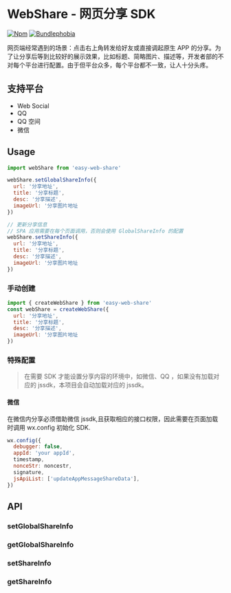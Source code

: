 # WebShare - 网页分享 SDK

[![Npm](https://badgen.net/npm/v/easy-web-share)](https://www.npmjs.com/package/easy-web-share)
[![Bundlephobia](https://badgen.net/bundlephobia/minzip/easy-web-share)](https://bundlephobia.com/result?p=easy-web-share)

网页端经常遇到的场景：点击右上角转发给好友或直接调起原生 APP 的分享。为了让分享后等到比较好的展示效果，比如标题、简略图片、描述等，开发者部的不对每个平台进行配置。由于但平台众多，每个平台都不一致，让人十分头疼。

## 支持平台

- Web Social
- QQ
- QQ 空间
- 微信

## Usage

```javascript
import webShare from 'easy-web-share'

webShare.setGlobalShareInfo({
  url: '分享地址',
  title: '分享标题',
  desc: '分享描述',
  imageUrl: '分享图片地址
})

// 更新分享信息
// SPA 应用需要在每个页面调用，否则会使用 GlobalShareInfo 的配置
webShare.setShareInfo({
  url: '分享地址',
  title: '分享标题',
  desc: '分享描述',
  imageUrl: '分享图片地址
})
```

### 手动创建

```javascript
import { createWebShare } from 'easy-web-share'
const webShare = createWebShare({
  url: '分享地址',
  title: '分享标题',
  desc: '分享描述',
  imageUrl: '分享图片地址
})
```

### 特殊配置

> 在需要 SDK 才能设置分享内容的环境中，如微信、QQ ，如果没有加载对应的 jssdk，本项目会自动加载对应的 jssdk。

#### 微信

在微信内分享必须借助微信 jssdk,且获取相应的接口权限，因此需要在页面加载时调用 wx.config 初始化 SDK.

```javascript
wx.config({
  debugger: false,
  appId: 'your appId',
  timestamp,
  nonceStr: noncestr,
  signature,
  jsApiList: ['updateAppMessageShareData'],
})
```

## API

### setGlobalShareInfo

### getGlobalShareInfo

### setShareInfo

### getShareInfo
